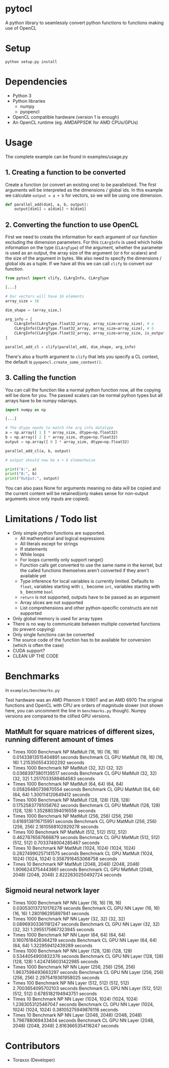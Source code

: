 # pytocl
A python library to seamlessly convert python functions to functions making use of OpenCL

# Setup
`python setup.py install`

# Dependencies
- Python 3
- Python libraries
  - numpy
  - pyopencl
- OpenCL compatible hardware (version 1 is enough)
- An OpenCL runtime (eg. AMDAPPSDK for AMD CPUs/GPUs)

# Usage
The complete example can be found in examples/usage.py
## 1. Creating a function to be converted
Create a function (or convert an existing one) to be parallelized. The first arguments will be interpreted as the dimensions / global ids. In this example we calculate `output = a + b` for vectors, so we will be using one dimension.

```python
def parallel_add(dim1, a, b, output):
    output[dim1] = a[dim1] + b[dim1]
```

## 2. Converting the function to use OpenCL
First we need to create the information for each argument of our function excluding the dimension parameters. For this `CLArgInfo` is used which holds information on the type (`CLArgType`) of the argument, whether the parameter is used as an output, the array size of the argument (or `0` for scalars) and the size of the argument in bytes. We also need to specify the dimensions / global ids as a tuple. If we have all this we can call `clify` to convert our function.

```python
from pytocl import clify, CLArgInfo, CLArgType

[...]

# Our vectors will have 16 elements
array_size = 16

dim_shape = (array_size,)

arg_info = [
    CLArgInfo(CLArgType.float32_array, array_size=array_size), # a
    CLArgInfo(CLArgType.float32_array, array_size=array_size), # b
    CLArgInfo(CLArgType.float32_array, array_size=array_size, is_output=True) # output
]

parallel_add_cl = clify(parallel_add, dim_shape, arg_info)
```

There's also a fourth argument to `clify` that lets you specify a CL context, the default is `pyopencl.create_some_context()`.

## 3. Calling the function
You can call the function like a normal python function now, all the copying will be done for you. The passed scalars can be normal python types but all arrays have to be numpy ndarrays.

```python
import numpy as np

[...]

# The dtype needs to match the arg info datatype
a = np.array([ 1 ] * array_size, dtype=np.float32)
b = np.array([ 2 ] * array_size, dtype=np.float32)
output = np.array([ 0 ] * array_size, dtype=np.float32)

parallel_add_cl(a, b, output)

# output should now be a + b elementwise

print("A:", a)
print("B:", b)
print("Output:", output)
```

You can also pass None for arguments meaning no data will be copied and the current content will be retained(only makes sense for non-output arguments since only inputs are copied).

# Limitations / Todo list
- Only simple python functions are supported.
  - All mathematical and logical expressions
  - All literals except for strings
  - If statements
  - While loops
  - For loops currently only support range()
  - Function calls get converted to use the same name in the kernel, but the called functions themselves aren't converted if they aren't available yet
  - Type inference for local variables is currently limited. Defaults to `float`, variables starting with `i_` become `int`, variables starting with `b_` become `bool`
  - `return` is not supported, outputs have to be passed as an argument
  - Array slices are not supported
  - List comprehensions and other python-specific constructs are not supported
- Only global memory is used for array types
- There is no way to communicate between multiple converted functions (to prevent copying)
- Only single functions can be converted
- The source code of the function has to be available for conversion (which is often the case)
- CUDA support?
- CLEAN UP THE CODE

# Benchmarks
in `examples/benchmarks.py`

Test hardware was an AMD Phenom II 1090T and an AMD 6970
The original functions and OpenCL with CPU are orders of magnitude slower (not shown here, you can uncomment the line in `benchmarks.py` though).
Numpy versions are compared to the clified GPU versions. 

## MatMult for square matrices of different sizes, running different amount of times
- Times 1000
Benchmark NP MatMult (16, 16) (16, 16) 0.01433813515404891 seconds
Benchmark CL GPU MatMult (16, 16) (16, 16) 1.2153505543302292 seconds
- Times 1000
Benchmark NP MatMult (32, 32) (32, 32) 0.03683973801139517 seconds
Benchmark CL GPU MatMult (32, 32) (32, 32) 1.2517033589464583 seconds
- Times 1000
Benchmark NP MatMult (64, 64) (64, 64) 0.05826480739870554 seconds
Benchmark CL GPU MatMult (64, 64) (64, 64) 1.300114120649412 seconds
- Times 1000
Benchmark NP MatMult (128, 128) (128, 128) 0.17525837781058762 seconds
Benchmark CL GPU MatMult (128, 128) (128, 128) 1.352880394016558 seconds
- Times 1000
Benchmark NP MatMult (256, 256) (256, 256) 0.6169138116715951 seconds
Benchmark CL GPU MatMult (256, 256) (256, 256) 2.1810568102929278 seconds
- Times 100
Benchmark NP MatMult (512, 512) (512, 512) 0.4627876587666879 seconds
Benchmark CL GPU MatMult (512, 512) (512, 512) 0.7033748004285467 seconds
- Times 10
Benchmark NP MatMult (1024, 1024) (1024, 1024) 0.28274990257141575 seconds
Benchmark CL GPU MatMult (1024, 1024) (1024, 1024) 0.3567916453068758 seconds
- Times 10
Benchmark NP MatMult (2048, 2048) (2048, 2048) 1.9066243754443661 seconds
Benchmark CL GPU MatMult (2048, 2048) (2048, 2048) 2.8222630250492724 seconds

## Sigmoid neural network layer
- Times 1000
Benchmark NP NN Layer (16, 16) (16, 16) 0.030530137210176278 seconds
Benchmark CL GPU NN Layer (16, 16) (16, 16) 1.280196295897941 seconds
- Times 1000
Benchmark NP NN Layer (32, 32) (32, 32) 0.08969303361181247 seconds
Benchmark CL GPU NN Layer (32, 32) (32, 32) 1.2955175867323945 seconds
- Times 1000
Benchmark NP NN Layer (64, 64) (64, 64) 0.1607618426364219 seconds
Benchmark CL GPU NN Layer (64, 64) (64, 64) 1.322959412439289 seconds
- Times 1000
Benchmark NP NN Layer (128, 128) (128, 128) 0.5344054900832376 seconds
Benchmark CL GPU NN Layer (128, 128) (128, 128) 1.4247456031422985 seconds
- Times 1000
Benchmark NP NN Layer (256, 256) (256, 256) 1.9637598493663297 seconds
Benchmark CL GPU NN Layer (256, 256) (256, 256) 2.2975419361958025 seconds
- Times 100
Benchmark NP NN Layer (512, 512) (512, 512) 2.7003654095702103 seconds
Benchmark CL GPU NN Layer (512, 512) (512, 512) 0.6785182194943751 seconds
- Times 10
Benchmark NP NN Layer (1024, 1024) (1024, 1024) 1.2363053125467047 seconds
Benchmark CL GPU NN Layer (1024, 1024) (1024, 1024) 0.38105275949876116 seconds
- Times 10
Benchmark NP NN Layer (2048, 2048) (2048, 2048) 5.796788069433404 seconds
Benchmark CL GPU NN Layer (2048, 2048) (2048, 2048) 2.8163665354116247 seconds

# Contributors
- Toraxxx (Developer)
